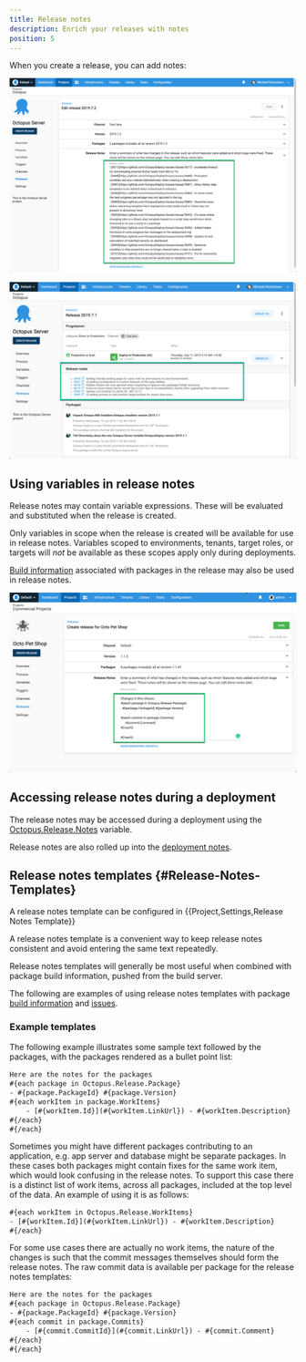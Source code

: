 ```yaml
---
title: Release notes
description: Enrich your releases with notes
position: 5
---
```


When you create a release, you can add notes:

![Editing release notes](images/release-notes-edit.png)

![Viewing release notes](images/release-notes-view.png)

## Using variables in release notes

Release notes may contain variable expressions. These will be evaluated and substituted when the release is created.

Only variables in scope when the release is created will be available for use in release notes. Variables scoped to environments, tenants, target roles, or targets will _not_ be available as these scopes apply only during deployments.   

[Build information](/docs/packaging-applications/build-servers/index.md#build-information) associated with packages in the release may also be used in release notes.

![Build information variables in release notes](images/release-notes-build-information.png)

## Accessing release notes during a deployment

The release notes may be accessed during a deployment using the [Octopus.Release.Notes](/docs/projects/variables/system-variables.md#Systemvariables-Release) variable.  

Release notes are also rolled up into the [deployment notes](/docs/managing-releases/deployment-notes.md).

## Release notes templates {#Release-Notes-Templates}

A release notes template can be configured in {{Project,Settings,Release Notes Template}}

A release notes template is a convenient way to keep release notes consistent and avoid entering the same text repeatedly.   

Release notes templates will generally be most useful when combined with package build information, pushed from the build server.

The following are examples of using release notes templates with package [build information](/docs/packaging-applications/build-servers/index.md#build-information) and [issues](/docs/managing-releases/issue-tracking/index.md).

### Example templates

The following example illustrates some sample text followed by the packages, with the packages rendered as a bullet point list:

```
Here are the notes for the packages
#{each package in Octopus.Release.Package}
- #{package.PackageId} #{package.Version}
#{each workItem in package.WorkItems}
    - [#{workItem.Id}](#{workItem.LinkUrl}) - #{workItem.Description}
#{/each}
#{/each}
```

Sometimes you might have different packages contributing to an application, e.g. app server and database might be separate packages. In these cases both packages might contain fixes for the same work item, which would look confusing in the release notes. To support this case there is a distinct list of work items, across all packages, included at the top level of the data. An example of using it is as follows:

```
#{each workItem in Octopus.Release.WorkItems}
- [#{workItem.Id}](#{workItem.LinkUrl}) - #{workItem.Description}
#{/each}
```

For some use cases there are actually no work items, the nature of the changes is such that the commit messages themselves should form the release notes. The raw commit data is available per package for the release notes templates:

```
Here are the notes for the packages
#{each package in Octopus.Release.Package}
- #{package.PackageId} #{package.Version}
#{each commit in package.Commits}
    - [#{commit.CommitId}](#{commit.LinkUrl}) - #{commit.Comment}
#{/each}
#{/each}
```
